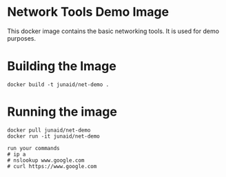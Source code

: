 # Network Tools Demo Image
This docker image contains the basic networking tools. It is used for demo purposes.

# Building the Image

```
docker build -t junaid/net-demo .
```

# Running the image

```
docker pull junaid/net-demo
docker run -it junaid/net-demo

run your commands
# ip a
# nslookup www.google.com
# curl https://www.google.com
```
